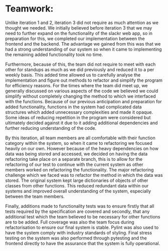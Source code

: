 
# Teamwork:

  

Unlike iteration 1 and 2, iteration 3 did not require as much attention as we thought we needed. We initially believed before iteration 3 that we may need to further expand on the functionality of the slackr web app, so in preparation for this, we completed our implementation between the frontend and the backend. The advantage we gained from this was that we had a strong understanding of our system so when it came to implementing the remaining added functionality took no time.

  

Furthermore, because of this, the team did not require to meet with each other for standups as much as we did previously and reduced it to a per weekly basis. This added time allowed us to carefully analyse the implementation and figure out methods to refactor and simplify the program for efficiency reasons. For the times where the team did meet up, we generally discussed on various aspects of the code we believed we could simplify without completely changing the method to which we interfaced with the functions. Because of our previous anticipation and preparation for added functionality, functions in the system had complicated data structures which added unnecessary complexities and made it opaque. Some ideas of reducing repetition in the program were considered but ultimately decided against it due to it adding additional dependencies and further reducing understanding of the code.

  

By this iteration, all team members are all comfortable with their function category within the system, so when it came to refactoring we focused heavily on our own. However because of the heavy dependencies on how data was being stored and accessed, we decided on having the data refactoring take place on a separate branch, this is to allow for the refactoring of our test to continue with the current system as other members worked on refactoring the functionality. The major refactoring challenge which we faced was to refactor the method in which the data was stored. The original system kept large dictionaries of objects of other classes from other functions. This reduced redundant data within our systems and improved overall understanding of the system, especially between the team members.

  

Finally, additions made to functionality tests was to ensure firstly that all tests required by the specification are covered and secondly, that any additional test which the team believed to be necessary for other functions are to be added. Full coverage was also the team focus during refactorisation to ensure our final system is stable. Pylint was also used to have the system comply with industry standards of styling. Final stress testing on the system was also performed through pytesting and the frontend directly to have the assurance that the system is fully operational.

